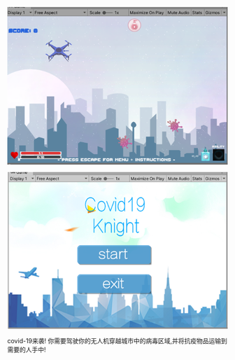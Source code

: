 
![](https://raw.githubusercontent.com/yuaooo/demo/master/img/gaming.PNG)

![](https://raw.githubusercontent.com/yuaooo/demo/master/img/start.PNG)

covid-19来袭! 你需要驾驶你的无人机穿越城市中的病毒区域,并将抗疫物品运输到需要的人手中!
